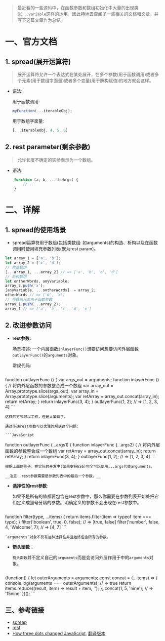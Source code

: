 > 最近看的一些源码中，在函数参数和数组初始化中大量的出现类似`...variable`这样的运用，因此特地去查阅了一些相关的文档和文章，并写下这篇文章作为总结。

# 一、官方文档

## 1. spread(展开运算符)

>展开运算符允许一个表达式在某处展开，在多个参数(用于函数调用)或者多个元素(用于数组字面量)或者多个变量(用于解构赋值)的地方就会这样。

- 语法:

	用于函数调用:

	```JavaScript
	myFunction(...iterableObj);
	```

	用于数组字面量:

	```JavaScript
	[...iterableObj, 4, 5, 6]
	```

## 2. rest parameter(剩余参数)

> 允许长度不确定的实参表示为一个数组。

- 语法:

```JavaScript
	function (a, b, ...theArgs) {
		// ...
	}
```

#  二、详解

## 1. spread的使用场景

- spread运算符用于数组(包括类数组: 如arguments)的构造、析构以及在函数调用时使用填充参数列表(既为rest param)。

```JavaScript
let array_1 = ['a', 'b'];
let array_2 = ['c', 'd'];
// 构造数组
[...array_1, ...array_2] // => ['a', 'b', 'c', 'd']
// 析构数组
let ontherWords, anyVariable;
array_2.push('x');
[anyVariable, ...ontherWords]  = array_2;
otherWords // => ['b', 'x']
// 将数组元素用于函数参数
array_1.push(...array_2);
array_1 // => ['a', 'b', 'c', 'd', 'x']
```

## 2. 改进参数访问

- __rest参数:__

	场景描述: 一个内层函数`inlayerFunc()`想要访问想要访问外层函数`outlayerFunc()`的`arguments`对象。

	常规代码:

	```JavaScript
function outlayerFunc () {
	var args_out = arguments;
	function inlayerFunc () {
     // 将内外层函数的参数整合成一个数组
	  var array_out = Array.prototype.slice(args_out);
	  var array_in = Array.prototype.slice(arguments);
	  var retArray = array_out.concat(array_in);
    return retArray;
	}
	return inlayerFunc(3, 4);
}
outlayerFunc(1, 2); // => [1, 2, 3, 4]
	```

	这样的方式可以工作，但是太繁琐了。

	通过传递rest参数可以优雅的解决这个问题:

	```JavaScript
function outlayerFunc (...args1) {
	function inlayerFunc (...args2) {
	  // 将内外层函数的参数整合成一个数组
	  var retArray = array_out.concat(array_in);
	  return retArray;
	}
	return inlayerFunc(3, 4);
}
outlayerFunc(1, 2); // => [1, 2, 3, 4]
	```

	根据上面的例子，在实际的开发中(如果支持ES6)完全可以使用...args代替arguments。

	__注意: rest参数需要是参数列表中的最后一个参数。__

- __选择性的rest参数__:

	如果不是所有的值都要包含在rest参数中，那么你需要在参数列表开始处把它们定义成逗号分隔的参数。明确定义的参数不会出现在rest参数中。

	```JavaScript
function filter(type, ...items) {
	return items.filter(item => typeof item === type);
}
filter('boolean', true, 0, false);        // => [true, false]
filter('number', false, 4, 'Welcome', 7); // => [4, 7]
	```

	`arguments`对象不具有这种选择性并且始终包含所有的参数。

- __箭头函数__：

	`箭头函数`并不定义自己的`arguments`而是会访问外层作用于中的`arguments`对象。

	```JavaScript
(function() {
	let outerArguments = arguments;
	const concat = (...items) => {
	  console.log(arguments === outerArguments); // => true
	  return items.reduce((result, item) => result + item, '');
	};
	concat(1, 5, 'nine'); // => '15nine'
})();
	```

## 三、参考链接
- [spreap](https://developer.mozilla.org/zh-CN/docs/Web/JavaScript/Reference/Operators/Spread_operator)
- [rest](https://developer.mozilla.org/zh-CN/docs/Web/JavaScript/Reference/Functions/Rest_parameters)
- [How three dots changed JavaScript](https://rainsoft.io/how-three-dots-changed-javascript/), [翻译版本](http://www.zcfy.cc/article/580)
